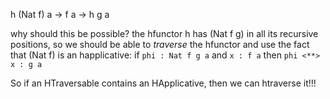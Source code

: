 h (Nat f) a -> f a -> h g a

why should this be possible? 
the hfunctor h has (Nat f g) in all its recursive positions,
so we should be able to _traverse_ the hfunctor and use the fact that (Nat f)
is an happlicative:
if `phi : Nat f g a`
and `x : f a`
then `phi <**> x : g a`

So if an HTraversable contains an HApplicative, then we can htraverse it!!!
